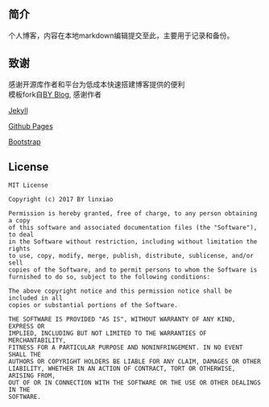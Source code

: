 ## 简介
个人博客，内容在本地markdown编辑提交至此，主要用于记录和备份。  



## 致谢
感谢开源库作者和平台为低成本快速搭建博客提供的便利  
模板fork自[BY Blog](https://github.com/qiubaiying/qiubaiying.github.io), 感谢作者    

[Jekyll](https://jekyllrb.com/)  

[Github Pages](https://pages.github.com/)  

[Bootstrap](https://getbootstrap.com/)


## License
    MIT License

    Copyright (c) 2017 BY linxiao

    Permission is hereby granted, free of charge, to any person obtaining a copy
    of this software and associated documentation files (the "Software"), to deal
    in the Software without restriction, including without limitation the rights
    to use, copy, modify, merge, publish, distribute, sublicense, and/or sell
    copies of the Software, and to permit persons to whom the Software is
    furnished to do so, subject to the following conditions:

    The above copyright notice and this permission notice shall be included in all
    copies or substantial portions of the Software.

    THE SOFTWARE IS PROVIDED "AS IS", WITHOUT WARRANTY OF ANY KIND, EXPRESS OR
    IMPLIED, INCLUDING BUT NOT LIMITED TO THE WARRANTIES OF MERCHANTABILITY,
    FITNESS FOR A PARTICULAR PURPOSE AND NONINFRINGEMENT. IN NO EVENT SHALL THE
    AUTHORS OR COPYRIGHT HOLDERS BE LIABLE FOR ANY CLAIM, DAMAGES OR OTHER
    LIABILITY, WHETHER IN AN ACTION OF CONTRACT, TORT OR OTHERWISE, ARISING FROM,
    OUT OF OR IN CONNECTION WITH THE SOFTWARE OR THE USE OR OTHER DEALINGS IN THE
    SOFTWARE.

